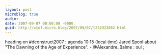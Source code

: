 ```yaml
---
layout: post
microblog: true
audio: 
date: 2007-09-07 00:00:00 -0000
guid: http://xtof.micro.blog/2007/09/07/t252323062.html
---
```

heading on #dconstruct2007 : agenda 10:15 (local time) Jared Spool about "The Dawning of the Age of Experience". -  @Alexandre_Balme : oui ;
